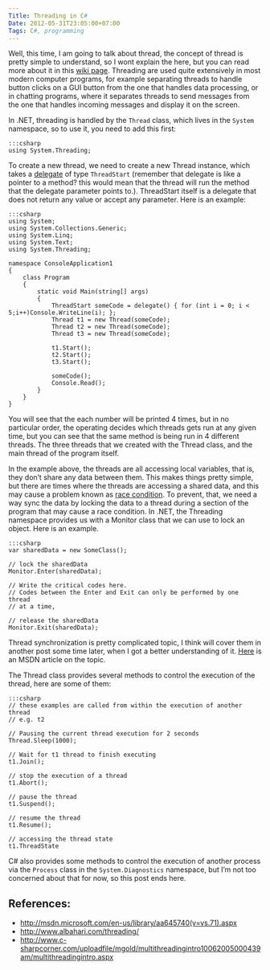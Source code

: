 ```yaml
---
Title: Threading in C#
Date: 2012-05-31T23:05:00+07:00
Tags: C#, programming
---
```



Well, this time, I am going to talk about thread, the concept of thread
is pretty simple to understand, so I wont explain the here, but you can
read more about it in this [wiki page][link1]. Threading are used quite
extensively in most modern computer programs, for example separating
threads to handle button clicks on a GUI button from the one that
handles data processing, or in chatting programs, where it separates
threads to send messages from the one that handles incoming messages and
display it on the screen.

In .NET, threading is handled by the `Thread` class, which lives in
the `System` namespace, so to use it, you need to add this first:

    :::csharp
    using System.Threading;

To create a new thread, we need to create a new Thread instance, which
takes a [delegate][link3] of type `ThreadStart` (remember that delegate is
like a pointer to a method? this would mean that the thread will run the
method that the delegate parameter points to.). ThreadStart itself is a
delegate that does not return any value or accept any parameter. Here is
an example:

    :::csharp
    using System;
    using System.Collections.Generic;
    using System.Linq;
    using System.Text;
    using System.Threading;

    namespace ConsoleApplication1
    {
        class Program
        {
            static void Main(string[] args)
            {
                ThreadStart someCode = delegate() { for (int i = 0; i < 5;i++)Console.WriteLine(i); };
                Thread t1 = new Thread(someCode);
                Thread t2 = new Thread(someCode);
                Thread t3 = new Thread(someCode);

                t1.Start();
                t2.Start();
                t3.Start();

                someCode();
                Console.Read();
            }
        }
    }

You will see that the each number will be printed 4 times, but in no
particular order, the operating decides which threads gets run at any
given time, but you can see that the same method is being run in 4
different threads. The three threads that we created with the Thread
class, and the main thread of the program itself.

In the example above, the threads are all accessing local variables,
that is, they don’t share any data between them. This makes things
pretty simple, but there are times where the threads are accessing a
shared data, and this may cause a problem known as [race condition][link2]. To
prevent, that, we need a way sync the data by locking the data to a
thread during a section of the program that may cause a race condition.
In .NET, the Threading namespace provides us with a Monitor class that
we can use to lock an object. Here is an example.

    :::csharp
    var sharedData = new SomeClass();

    // lock the sharedData
    Monitor.Enter(sharedData);

    // Write the critical codes here.
    // Codes between the Enter and Exit can only be performed by one thread
    // at a time,

    // release the sharedData
    Monitor.Exit(sharedData);

Thread synchronization is pretty complicated topic, I think will cover
them in another post some time later, when I got a better understanding
of it. [Here][link4] is an MSDN article on the topic.

The Thread class provides several methods to control the execution of
the thread, here are some of them:

    :::csharp
    // these examples are called from within the execution of another thread
    // e.g. t2

    // Pausing the current thread execution for 2 seconds
    Thread.Sleep(1000);

    // Wait for t1 thread to finish executing
    t1.Join();

    // stop the execution of a thread
    t1.Abort();

    // pause the thread
    t1.Suspend();

    // resume the thread
    t1.Resume();

    // accessing the thread state
    t1.ThreadState

C# also provides some methods to control the execution of another
process via the `Process` class in the `System.Diagnostics` namespace,
but I’m not too concerned about that for now, so this post ends here.

## References:
* <http://msdn.microsoft.com/en-us/library/aa645740(v=vs.71).aspx>
* <http://www.albahari.com/threading/>
* <http://www.c-sharpcorner.com/uploadfile/mgold/multithreadingintro10062005000439am/multithreadingintro.aspx>

[link1]: http://en.wikipedia.org/wiki/Thread_(computing)
[link2]: http://en.wikipedia.org/wiki/Race_condition
[link3]: http://www.myblog.name/2012/05/delegates-in-c-and-a-tiny-bits-of-events/
[link4]: http://msdn.microsoft.com/en-us/library/ms173179.aspx
